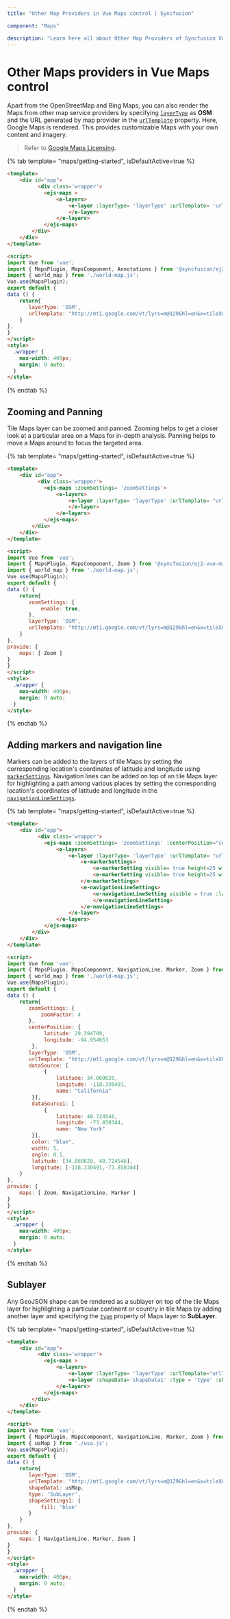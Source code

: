 ```yaml
---
title: "Other Map Providers in Vue Maps control | Syncfusion"

component: "Maps"

description: "Learn here all about Other Map Providers of Syncfusion Vue Maps control and more."
---
```


# Other Maps providers in Vue Maps control

Apart from the OpenStreetMap and Bing Maps, you can also render the Maps from other map service providers by specifying [`layerType`](../api/maps/layerSettingsModel/#layertype) as **OSM** and the URL generated by map provider in the [`urlTemplate`](../api/maps/layerSettingsModel/#urlTemplate) property. Here, Google Maps is rendered. This provides customizable Maps with your own content and imagery.

>Refer to [Google Maps Licensing](https://developers.google.com/maps/terms#10-license-restrictions).

{% tab template= "maps/getting-started", isDefaultActive=true %}

```html
<template>
    <div id="app">
          <div class='wrapper'>
            <ejs-maps >
                <e-layers>
                    <e-layer :layerType= 'layerType' :urlTemplate= 'urlTemplate'>
                    </e-layer>
                </e-layers>
            </ejs-maps>
        </div>
    </div>
</template>

<script>
import Vue from 'vue';
import { MapsPlugin, MapsComponent, Annotations } from '@syncfusion/ej2-vue-maps';
import { world_map } from './world-map.js';
Vue.use(MapsPlugin);
export default {
data () {
    return{
       layerType: 'OSM',
       urlTemplate: "http://mt1.google.com/vt/lyrs=m@129&hl=en&x=tileX&y=tileY&z=level"
    }
},
}
</script>
<style>
  .wrapper {
    max-width: 400px;
    margin: 0 auto;
  }
</style>
```

{% endtab %}

## Zooming and Panning

Tile Maps layer can be zoomed and panned. Zooming helps to get a closer look at a particular area on a Maps for in-depth analysis. Panning helps to move a Maps around to focus the targeted area.

{% tab template= "maps/getting-started", isDefaultActive=true %}

```html
<template>
    <div id="app">
          <div class='wrapper'>
            <ejs-maps :zoomSettings= 'zoomSettings'>
                <e-layers>
                    <e-layer :layerType= 'layerType' :urlTemplate= "urlTemplate">
                    </e-layer>
                </e-layers>
            </ejs-maps>
        </div>
    </div>
</template>

<script>
import Vue from 'vue';
import { MapsPlugin, MapsComponent, Zoom } from '@syncfusion/ej2-vue-maps';
import { world_map } from './world-map.js';
Vue.use(MapsPlugin);
export default {
data () {
    return{
       zoomSettings: {
           enable: true,
       },
       layerType: 'OSM',
       urlTemplate: "http://mt1.google.com/vt/lyrs=m@129&hl=en&x=tileX&y=tileY&z=level"
    }
},
provide: {
    maps: [ Zoom ]
}
}
</script>
<style>
  .wrapper {
    max-width: 400px;
    margin: 0 auto;
  }
</style>
```

{% endtab %}

## Adding markers and navigation line

Markers can be added to the layers of tile Maps by setting the corresponding location's coordinates of latitude and longitude using [`markerSettings`](../api/maps/layerSettingsModel/#markersettings). Navigation lines can be added on top of an tile Maps layer for highlighting a path among various places by setting the corresponding location's coordinates of latitude and longitude in the [`navigationLineSettings`](../api/maps/layerSettingsModel/#navigationlinesettings).

{% tab template= "maps/getting-started", isDefaultActive=true %}

```html
<template>
    <div id="app">
          <div class='wrapper'>
            <ejs-maps :zoomSettings= 'zoomSettings' :centerPosition="centerPosition">
                <e-layers>
                    <e-layer :layerType= 'layerType' :urlTemplate= "urlTemplate">
                        <e-markerSettings>
                            <e-markerSetting visible= true height=25 width=15 :dataSource ="dataSource" ></e-markerSetting>
                            <e-markerSetting visible= true height=25 width=15 :dataSource ="dataSource1"></e-markerSetting>
                        </e-markerSettings>
                        <e-navigationLineSettings>
                            <e-navigationLineSetting visible = true :latitude ='latitude' :longitude ='longitude' :color ='color' :angle ='angle' :width="width">
                            </e-navigationLineSetting>
                        </e-navigationLineSettings>
                    </e-layer>
                </e-layers>
            </ejs-maps>
        </div>
    </div>
</template>

<script>
import Vue from 'vue';
import { MapsPlugin, MapsComponent, NavigationLine, Marker, Zoom } from '@syncfusion/ej2-vue-maps';
import { world_map } from './world-map.js';
Vue.use(MapsPlugin);
export default {
data () {
    return{
       zoomSettings: {
           zoomFactor: 4
       },
       centerPosition: {
            latitude: 29.394708,
            longitude: -94.954653
        },
       layerType: 'OSM',
       urlTemplate: "http://mt1.google.com/vt/lyrs=m@129&hl=en&x=tileX&y=tileY&z=level",
       dataSource: [
            {
                latitude: 34.060620,
                longitude: -118.330491,
                name: "California"
        }],
        dataSource1: [
            {
                latitude: 40.724546,
                longitude: -73.850344,
                name: "New York"
        }],
        color: "blue",
        width: 5,
        angle: 0.1,
        latitude: [34.060620, 40.724546],
        longitude: [-118.330491,-73.850344]
    }
},
provide: {
    maps: [ Zoom, NavigationLine, Marker ]
}
}
</script>
<style>
  .wrapper {
    max-width: 400px;
    margin: 0 auto;
  }
</style>
```

{% endtab %}

## Sublayer

Any GeoJSON shape can be rendered as a sublayer on top of the tile Maps layer for highlighting a particular continent or country in tile Maps by adding another layer and specifying the [`type`](../api/maps/layerSettingsModel/#type) property of Maps layer to **SubLayer**.

{% tab template= "maps/getting-started", isDefaultActive=true %}

```html
<template>
    <div id="app">
          <div class='wrapper'>
            <ejs-maps >
                <e-layers>
                    <e-layer :layerType= 'layerType' :urlTemplate="urlTemplate"></e-layer>
                    <e-layer :shapeData='shapeData1' :type = 'type' :shapeSettings='shapeSettings1' ></e-layer>
                </e-layers>
            </ejs-maps>
        </div>
    </div>
</template>

<script>
import Vue from 'vue';
import { MapsPlugin, MapsComponent, NavigationLine, Marker, Zoom } from '@syncfusion/ej2-vue-maps';
import { usMap } from './usa.js';
Vue.use(MapsPlugin);
export default {
data () {
    return{
       layerType: 'OSM',
       urlTemplate: "http://mt1.google.com/vt/lyrs=m@129&hl=en&x=tileX&y=tileY&z=level",
       shapeData1: usMap,
       type: 'SubLayer',
       shapeSettings1: {
           fill: 'blue'
       }
    }
},
provide: {
    maps: [ NavigationLine, Marker, Zoom ]
}
}
</script>
<style>
  .wrapper {
    max-width: 400px;
    margin: 0 auto;
  }
</style>
```

{% endtab %}